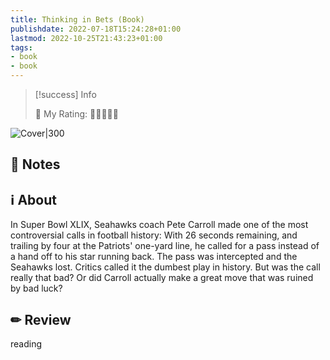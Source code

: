 ```yaml
---
title: Thinking in Bets (Book)
publishdate: 2022-07-18T15:24:28+01:00
lastmod: 2022-10-25T21:43:23+01:00
tags: 
- book
- book
---
```






> [!success] Info 
 > 
 > 🤔 My Rating: 💚💚💚💚🖤 <br> 

![Cover|300](https://images-na.ssl-images-amazon.com/images/I/41+XSyDaQeL._SX329_BO1,204,203,200_.jpg)



## 📝 Notes







## ℹ️ About



In Super Bowl XLIX, Seahawks coach Pete Carroll made one of the most controversial calls in football history: With 26 seconds remaining, and trailing by four at the Patriots' one-yard line, he called for a pass instead of a hand off to his star running back. The pass was intercepted and the Seahawks lost. Critics called it the dumbest play in history. But was the call really that bad? Or did Carroll actually make a great move that was ruined by bad luck?



## ✏ Review



 reading





